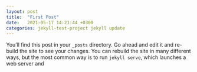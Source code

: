 ```yaml
---
layout: post
title:  "First Post"
date:   2021-05-17 14:21:44 +0300
categories: jekyll-test-project jekyll update
---
```

You’ll find this post in your `_posts` directory. Go ahead and edit it and re-build the site to see your changes. You can rebuild the site in many different ways, but the most common way is to run `jekyll serve`, which launches a web server and 